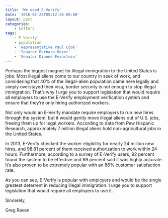 ```yaml
---
title: 'We need E-Verify'
date: '2016-02-23T05:12:36-08:00'
layout: post
categories:
    - Letters
tags:
    - E-Verify
    - population
    - 'Representative Paul Cook'
    - 'Senator Barbara Boxer'
    - 'Senator Dianne Feinstein'
---
```


Perhaps the biggest magnet for illegal immigration to the United States is jobs. Most illegal aliens come to our country in seek of work, and considering that 40% of the illegal-alien population came here legally and simply overstayed their visa, border security is not enough to stop illegal immigration. That’s why I urge you to support legislation that would require all employers to use the E-Verify employment verification system and ensure that they’re only hiring authorized workers.

Not only would an E-Verify mandate require employers to run new hires through the system, but it would gently move illegal aliens out of U.S. jobs, freeing them up for legal workers. According to data from Pew Hispanic Research, approximately 7 million illegal aliens hold non-agricultural jobs in the United States.

In 2013, E-Verify checked the worker eligibility for nearly 24 million new hires, and 98.81 percent of them received authorization to work within 24 hours. Furthermore, according to a survey of E-Verify users, 92 percent found the system to be effective and 89 percent said it was highly accurate. It’s also proven to be extremely popular with an 86% customer satisfaction rate.

As you can see, E-Verify is popular with employers and would be the single greatest deterrent in reducing illegal immigration. I urge you to support legislation that would require all employers to use it.

Sincerely,

Greg Raven